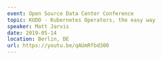 ```yaml
---
event: Open Source Data Center Conference
topic: KUDO - Kubernetes Operators, the easy way
speaker: Matt Jarvis
date: 2019-05-14
location: Berlin, DE
url: https://youtu.be/qAUmRfbd300
---
```


<!-- some more info about the event could go here -->

<!-- more -->
